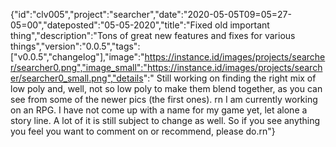 {"id":"clv005","project":"searcher","date":"2020-05-05T09=05=27-05=00","dateposted":"05-05-2020","title":"Fixed old important thing","description":"Tons of great new features and fixes for various things","version":"0.0.5","tags":["v0.0.5","changelog"],"image":"https://instance.id/images/projects/searcher/searcher0.png","image_small":"https://instance.id/images/projects/searcher/searcher0_small.png","details":"  Still working on finding the right mix of low poly and, well, not so low poly to make them blend together, as you can see from some of the newer pics (the first ones).  rn  I am currently working on an RPG. I have not come up with a name for my game yet, let alone a story line. A lot of it is still subject to change as well. So if you see anything you feel you want to comment on or recommend, please do.rn"}